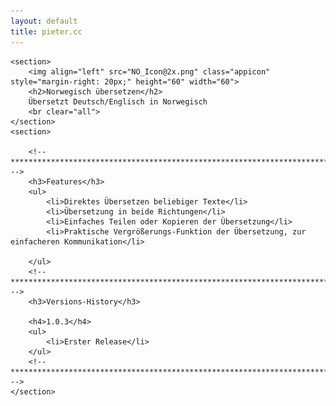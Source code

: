 ```yaml
---
layout: default
title: pieter.cc
---
```


<div id="content">

	<section>
		<img align="left" src="NO_Icon@2x.png" class="appicon" style="margin-right: 20px;" height="60" width="60">
		<h2>Norwegisch übersetzen</h2>
		Übersetzt Deutsch/Englisch in Norwegisch
		<br clear="all">
	</section>
	<section>

		<!-- ***************************************************************************** -->
		<h3>Features</h3>
		<ul>
			<li>Direktes Übersetzen beliebiger Texte</li>
			<li>Übersetzung in beide Richtungen</li>
			<li>Einfaches Teilen oder Kopieren der Übersetzung</li>
			<li>Praktische Vergrößerungs-Funktion der Übersetzung, zur einfacheren Kommunikation</li>

		</ul>
		<!-- ***************************************************************************** -->
		<h3>Versions-History</h3>

        <h4>1.0.3</h4>
        <ul>
			<li>Erster Release</li>
		</ul>
		<!-- ***************************************************************************** -->
	</section>
</div>
